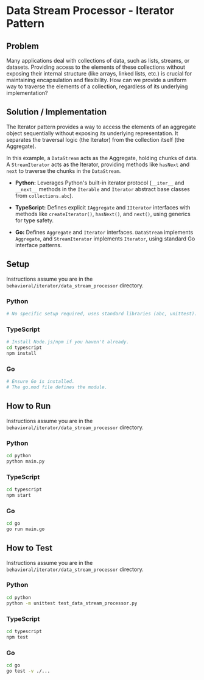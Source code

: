 # Data Stream Processor - Iterator Pattern

## Problem

Many applications deal with collections of data, such as lists, streams, or datasets. Providing access to the elements of these collections without exposing their internal structure (like arrays, linked lists, etc.) is crucial for maintaining encapsulation and flexibility. How can we provide a uniform way to traverse the elements of a collection, regardless of its underlying implementation?

## Solution / Implementation

The Iterator pattern provides a way to access the elements of an aggregate object sequentially without exposing its underlying representation. It separates the traversal logic (the Iterator) from the collection itself (the Aggregate).

In this example, a `DataStream` acts as the Aggregate, holding chunks of data. A `StreamIterator` acts as the Iterator, providing methods like `hasNext` and `next` to traverse the chunks in the `DataStream`.

- **Python:** Leverages Python's built-in iterator protocol (`__iter__` and `__next__` methods in the `Iterable` and `Iterator` abstract base classes from `collections.abc`).

- **TypeScript:** Defines explicit `IAggregate` and `IIterator` interfaces with methods like `createIterator()`, `hasNext()`, and `next()`, using generics for type safety.

- **Go:** Defines `Aggregate` and `Iterator` interfaces. `DataStream` implements `Aggregate`, and `StreamIterator` implements `Iterator`, using standard Go interface patterns.

## Setup

Instructions assume you are in the `behavioral/iterator/data_stream_processor` directory.

### Python

```bash
# No specific setup required, uses standard libraries (abc, unittest).
```

### TypeScript

```bash
# Install Node.js/npm if you haven't already.
cd typescript
npm install
```

### Go

```bash
# Ensure Go is installed.
# The go.mod file defines the module.
```

## How to Run

Instructions assume you are in the `behavioral/iterator/data_stream_processor` directory.

### Python

```bash
cd python
python main.py
```

### TypeScript

```bash
cd typescript
npm start
```

### Go

```bash
cd go
go run main.go
```

## How to Test

Instructions assume you are in the `behavioral/iterator/data_stream_processor` directory.

### Python

```bash
cd python
python -m unittest test_data_stream_processor.py
```

### TypeScript

```bash
cd typescript
npm test
```

### Go

```bash
cd go
go test -v ./...
```
